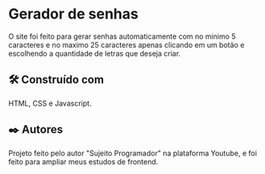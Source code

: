 # Gerador de senhas
O site foi feito para gerar senhas automaticamente com no minimo 5 caracteres e no maximo 25 caracteres apenas clicando em um botão e escolhendo a quantidade de letras que deseja criar.


## 🛠️ Construído com

HTML, CSS e Javascript.

## ✒️ Autores
Projeto feito pelo autor "Sujeito Programador" na plataforma Youtube, e foi feito para ampliar meus estudos de frontend.

